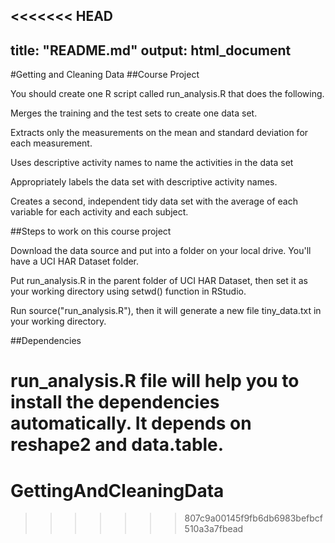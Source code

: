 <<<<<<< HEAD
---
title: "README.md"
output: html_document
---

#Getting and Cleaning Data
##Course Project

You should create one R script called run_analysis.R that does the following.

Merges the training and the test sets to create one data set.

Extracts only the measurements on the mean and standard deviation for each measurement.

Uses descriptive activity names to name the activities in the data set

Appropriately labels the data set with descriptive activity names.

Creates a second, independent tidy data set with the average of each variable for each activity and each subject.

##Steps to work on this course project

Download the data source and put into a folder on your local drive. You'll have a UCI HAR Dataset folder.

Put run_analysis.R in the parent folder of UCI HAR Dataset, then set it as your working directory using setwd() function in RStudio.

Run source("run_analysis.R"), then it will generate a new file tiny_data.txt in your working directory.

##Dependencies

run_analysis.R file will help you to install the dependencies automatically. It depends on reshape2 and data.table.
=======
# GettingAndCleaningData
>>>>>>> 807c9a00145f9fb6db6983befbcf510a3a7fbead
